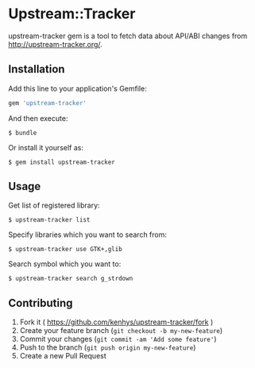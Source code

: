 # Upstream::Tracker

upstream-tracker gem is a tool to fetch data about API/ABI changes from http://upstream-tracker.org/.

## Installation

Add this line to your application's Gemfile:

```ruby
gem 'upstream-tracker'
```

And then execute:

    $ bundle

Or install it yourself as:

    $ gem install upstream-tracker

## Usage

Get list of registered library:

    $ upstream-tracker list

Specify libraries which you want to search from:

    $ upstream-tracker use GTK+,glib

Search symbol which you want to:

    $ upstream-tracker search g_strdown

## Contributing

1. Fork it ( https://github.com/kenhys/upstream-tracker/fork )
2. Create your feature branch (`git checkout -b my-new-feature`)
3. Commit your changes (`git commit -am 'Add some feature'`)
4. Push to the branch (`git push origin my-new-feature`)
5. Create a new Pull Request
